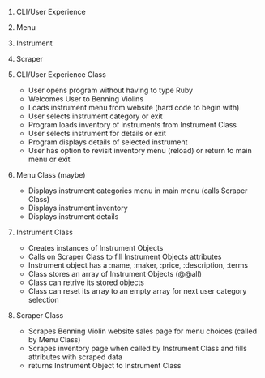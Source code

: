 1. CLI/User Experience
2. Menu
3. Instrument
4. Scraper



1. CLI/User Experience Class
    - User opens program without having to type Ruby
    - Welcomes User to Benning Violins
    - Loads instrument menu from website (hard code to begin with)
    - User selects instrument category or exit
    - Program loads inventory of instruments from Instrument Class
    - User selects instrument for details or exit
    - Program displays details of selected instrument
    - User has option to revisit inventory menu (reload) or return to main menu or exit

2.  Menu Class (maybe)
    - Displays instrument categories menu in main menu (calls Scraper Class)
    - Displays instrument inventory
    - Displays instrument details

3. Instrument Class
    - Creates instances of Instrument Objects
    - Calls on Scraper Class to fill Instrument Objects attributes
    - Instrument object has a :name, :maker, :price, :description, :terms
    - Class stores an array of Instrument Objects (@@all)
    - Class can retrive its stored objects
    - Class can reset its array to an empty array for next user category selection

4. Scraper Class
    - Scrapes Benning Violin website sales page for menu choices (called by Menu Class)
    - Scrapes inventory page when called by Instrument Class and fills attributes with scraped   data
    - returns Instrument Object to Instrument Class

